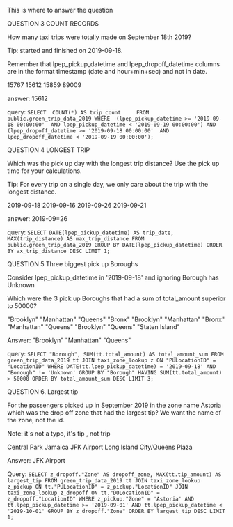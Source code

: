 This is where to answer the question

QUESTION 3 COUNT RECORDS

How many taxi trips were totally made on September 18th 2019?

Tip: started and finished on 2019-09-18.

Remember that lpep_pickup_datetime and lpep_dropoff_datetime columns are in the format timestamp (date and hour+min+sec) and not in date.

15767
15612
15859
89009

answer: 15612

query:
    `SELECT 
        COUNT(*) AS trip_count    
    FROM 
        public.green_trip_data_2019
    WHERE 
        (lpep_pickup_datetime >= '2019-09-18 00:00:00' 
        AND lpep_pickup_datetime < '2019-09-19 00:00:00')
        AND (lpep_dropoff_datetime >= '2019-09-18 00:00:00' 
        AND lpep_dropoff_datetime < '2019-09-19 00:00:00');`

QUESTION 4 LONGEST TRIP

Which was the pick up day with the longest trip distance? Use the pick up time for your calculations.

Tip: For every trip on a single day, we only care about the trip with the longest distance.

2019-09-18
2019-09-16
2019-09-26
2019-09-21

answer: 2019-09=26

query:
    `SELECT
        DATE(lpep_pickup_datetime) AS trip_date,
        MAX(trip_distance) AS max_trip_distance
    FROM
        public.green_trip_data_2019
    GROUP BY
        DATE(lpep_pickup_datetime)
    ORDER BY
        ax_trip_distance DESC
    LIMIT 1;`

QUESTION 5 Three biggest pick up Boroughs

Consider lpep_pickup_datetime in '2019-09-18' and ignoring Borough has Unknown

Which were the 3 pick up Boroughs that had a sum of total_amount superior to 50000?

"Brooklyn" "Manhattan" "Queens"
"Bronx" "Brooklyn" "Manhattan"
"Bronx" "Manhattan" "Queens"
"Brooklyn" "Queens" "Staten Island"

Answer: "Brooklyn" "Manhattan" "Queens"

query:
    `SELECT
        "Borough",
        SUM(tt.total_amount) AS total_amount_sum
    FROM
        green_trip_data_2019 tt
    JOIN
        taxi_zone_lookup z ON "PULocationID" = "LocationID"
    WHERE
        DATE(tt.lpep_pickup_datetime) = '2019-09-18'
        AND "Borough" != 'Unknown'
    GROUP BY
        "Borough"
    HAVING
        SUM(tt.total_amount) > 50000
    ORDER BY
        total_amount_sum DESC
    LIMIT 3;`

QUESTION 6. Largest tip

For the passengers picked up in September 2019 in the zone name Astoria which was the drop off zone that had the largest tip? We want the name of the zone, not the id.

Note: it's not a typo, it's tip , not trip

Central Park
Jamaica
JFK Airport
Long Island City/Queens Plaza

Answer: JFK Airport

Query: `SELECT
            z_dropoff."Zone" AS dropoff_zone,
            MAX(tt.tip_amount) AS largest_tip
        FROM
            green_trip_data_2019 tt
        JOIN
            taxi_zone_lookup z_pickup ON tt."PULocationID" = z_pickup."LocationID"
        JOIN
            taxi_zone_lookup z_dropoff ON tt."DOLocationID" = z_dropoff."LocationID"
        WHERE
            z_pickup."Zone" = 'Astoria'
            AND tt.lpep_pickup_datetime >= '2019-09-01'
            AND tt.lpep_pickup_datetime < '2019-10-01'
        GROUP BY
            z_dropoff."Zone"
        ORDER BY
            largest_tip DESC
        LIMIT 1;`
